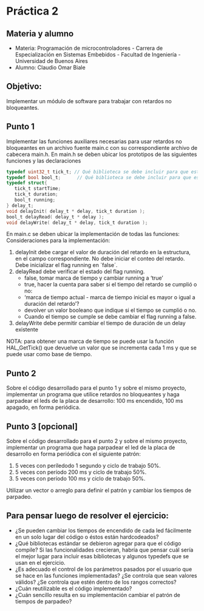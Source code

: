 # Práctica 2

## Materia y alumno

- Materia: Programación de microcontroladores - Carrera de Especialización en Sistemas Embebidos - Facultad de Ingeniería - Universidad de Buenos Aires
- Alumno: Claudio Omar Biale

## Objetivo:

Implementar un módulo de software para trabajar con retardos no bloqueantes. 

## Punto 1

Implementar las funciones auxiliares necesarias para usar retardos no bloqueantes en un archivo fuente main.c con su correspondiente archivo de cabecera main.h.
En main.h se deben ubicar los prototipos de las siguientes funciones y las declaraciones

```c
typedef uint32_t tick_t; // Qué biblioteca se debe incluir para que esto compile?
typedef bool bool_t;	  // Qué biblioteca se debe incluir para que esto compile?
typedef struct{
   tick_t startTime;
   tick_t duration;
   bool_t running;  
} delay_t;
void delayInit( delay_t * delay, tick_t duration );
bool_t delayRead( delay_t * delay );
void delayWrite( delay_t * delay, tick_t duration );
```

En main.c se deben ubicar la implementación de todas las funciones:
Consideraciones para la implementación:

1. delayInit debe cargar el valor de duración del retardo en la estructura, en el campo correspondiente. No debe iniciar el conteo del retardo. Debe inicializar el flag running en `false´.
2. delayRead debe verificar el estado del flag running.
	- false, tomar marca de tiempo y cambiar running a ‘true’ 
	- true, hacer la cuenta para saber si el tiempo del retardo se cumplió o no:
	- ‘marca de tiempo actual - marca de tiempo inicial es mayor o igual a duración del retardo’? 
	- devolver un valor booleano que indique si el tiempo se cumplió o no.
	- Cuando el tiempo se cumple se debe cambiar el flag running a false.
3. delayWrite debe permitir cambiar el tiempo de duración de un delay existente

NOTA: para obtener una marca de tiempo se puede usar la función HAL_GetTick() que devuelve un valor que se incrementa cada 1 ms y que se puede usar como base de tiempo.

## Punto 2

Sobre el código desarrollado para el punto 1 y sobre el mismo proyecto, implementar un programa que utilice retardos no bloqueantes y  haga parpadear el leds de la placa de desarrollo: 100 ms encendido, 100 ms apagado, en forma periódica.

## Punto 3 [opcional]

Sobre el código desarrollado para el punto 2 y sobre el mismo proyecto, implementar un programa que haga parpadear el led de la placa de desarrollo en forma periódica con el siguiente patrón:
1. 5 veces con períledodo 1 segundo y ciclo de trabajo 50%.
2. 5 veces con período 200 ms y ciclo de trabajo 50%.
3. 5 veces con período 100 ms y ciclo de trabajo 50%. 

Utilizar un vector o arreglo para definir el patrón y cambiar los tiempos de parpadeo.

## Para pensar luego de resolver el ejercicio:

- ¿Se pueden cambiar los tiempos de encendido de cada led fácilmente en un solo lugar del código o éstos están hardcodeados?
- ¿Qué bibliotecas estándar se debieron agregar para que el código compile? Si las funcionalidades crecieran, habría que pensar cuál sería el mejor lugar para incluir esas bibliotecas y algunos typedefs que se usan en el ejercicio.
- ¿Es adecuado el control de los parámetros pasados por el usuario que se hace en las funciones implementadas? ¿Se controla que sean valores válidos? ¿Se controla que estén dentro de los rangos correctos?
- ¿Cuán reutilizable es el código implementado? 
- ¿Cuán sencillo resulta en su implementación cambiar el patrón de tiempos de parpadeo?
